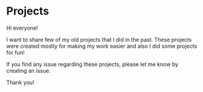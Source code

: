 # Projects

Hi everyone!

I want to share few of my old projects that I did in the past. These projects were created mostly for making my work easier and also I did some projects for fun!

If you find any issue regarding these projects, please let me know by creating an issue.

Thank you!
